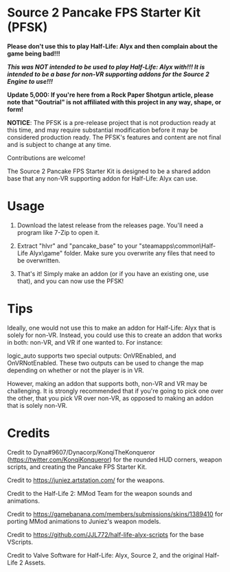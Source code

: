 # Source 2 Pancake FPS Starter Kit (PFSK)
**Please don't use this to play Half-Life: Alyx and then complain about the game being bad!!!**

***This was NOT intended to be used to play Half-Life: Alyx with!!! It is intended to be a base for non-VR supporting addons for the Source 2 Engine to use!!!***

**Update 5,000: If you're here from a Rock Paper Shotgun article, please note that "Goutrial" is not affiliated with this project in any way, shape, or form!**

**NOTICE**: The PFSK is a pre-release project that is not production ready at this time, and may require substantial modification before it may be considered production ready. The PFSK's features and content are not final and is subject to change at any time.

Contributions are welcome!

The Source 2 Pancake FPS Starter Kit is designed to be a shared addon base that any non-VR supporting addon for Half-Life: Alyx can use.

# Usage
1. Download the latest release from the releases page. You'll need a program like 7-Zip to open it.

2. Extract "hlvr" and "pancake_base" to your "steamapps\common\Half-Life Alyx\game\" folder. Make sure you overwrite any files that need to be overwritten.

3. That's it! Simply make an addon (or if you have an existing one, use that), and you can now use the PFSK!

# Tips
Ideally, one would not use this to make an addon for Half-Life: Alyx that is solely for non-VR. Instead, you could use this to create
an addon that works in both: non-VR, and VR if one wanted to. For instance:

logic_auto supports two special outputs: OnVREnabled, and OnVRNotEnabled. These two outputs can be used to change the map depending
on whether or not the player is in VR.

However, making an addon that supports both, non-VR and VR may be challenging. It is strongly recommended that if you're going to pick
one over the other, that you pick VR over non-VR, as opposed to making an addon that is solely non-VR.

# Credits

Credit to Dyna#9607/Dynacorp/KonqiTheKonqueror (https://twitter.com/KonqiKonqueror) for the rounded HUD corners, weapon scripts, and creating the Pancake FPS Starter Kit.

Credit to https://juniez.artstation.com/ for the weapons.

Credit to the Half-Life 2: MMod Team for the weapon sounds and animations.

Credit to https://gamebanana.com/members/submissions/skins/1389410 for porting MMod animations to Juniez's weapon models.

Credit to https://github.com/JJL772/half-life-alyx-scripts for the base VScripts.

Credit to Valve Software for Half-Life: Alyx, Source 2, and the original Half-Life 2 Assets.
